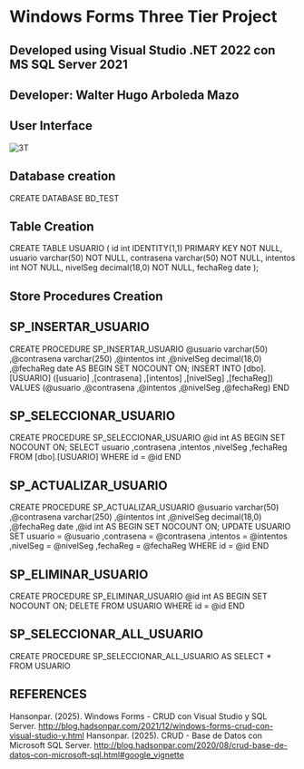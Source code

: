 # Windows Forms Three Tier Project
## Developed using Visual Studio .NET 2022 con MS SQL Server 2021
## Developer: Walter Hugo Arboleda Mazo

## User Interface
![3T](https://github.com/user-attachments/assets/8f409a9b-cca1-4ba0-bffb-3277e544e6e1)

## Database creation
CREATE DATABASE BD_TEST

## Table Creation
CREATE TABLE USUARIO (
    id int IDENTITY(1,1) PRIMARY KEY  NOT NULL,
    usuario varchar(50) NOT NULL,
    contrasena varchar(50)  NOT NULL,
    intentos int NOT NULL,
    nivelSeg decimal(18,0) NOT NULL,
    fechaReg date
    );

## Store Procedures Creation
## SP_INSERTAR_USUARIO
CREATE PROCEDURE SP_INSERTAR_USUARIO
 @usuario varchar(50)
,@contrasena varchar(250)
,@intentos int
,@nivelSeg decimal(18,0)
,@fechaReg date
AS
BEGIN
       SET NOCOUNT ON;
       INSERT INTO [dbo].[USUARIO]
           ([usuario]
           ,[contrasena]
           ,[intentos]
           ,[nivelSeg]
           ,[fechaReg])
     VALUES
           (@usuario
           ,@contrasena
           ,@intentos
           ,@nivelSeg
           ,@fechaReg)
END

## SP_SELECCIONAR_USUARIO
CREATE PROCEDURE SP_SELECCIONAR_USUARIO
 @id int
AS
BEGIN
       SET NOCOUNT ON;
       SELECT  usuario
           ,contrasena
           ,intentos
           ,nivelSeg
           ,fechaReg
       FROM   [dbo].[USUARIO]
       WHERE  id = @id
END

## SP_ACTUALIZAR_USUARIO
CREATE PROCEDURE SP_ACTUALIZAR_USUARIO
 @usuario varchar(50)
,@contrasena varchar(250)
,@intentos int
,@nivelSeg decimal(18,0)
,@fechaReg date
,@id int
AS
BEGIN
       SET NOCOUNT ON;
    UPDATE USUARIO
    SET     usuario = @usuario
                ,contrasena = @contrasena
           ,intentos = @intentos
           ,nivelSeg = @nivelSeg
           ,fechaReg = @fechaReg
       WHERE  id = @id
END

## SP_ELIMINAR_USUARIO
CREATE PROCEDURE SP_ELIMINAR_USUARIO
 @id int
AS
BEGIN
       SET NOCOUNT ON;
       DELETE FROM USUARIO WHERE id = @id
END

## SP_SELECCIONAR_ALL_USUARIO
CREATE PROCEDURE SP_SELECCIONAR_ALL_USUARIO
AS
SELECT * FROM USUARIO


## REFERENCES
Hansonpar. (2025). Windows Forms - CRUD con Visual Studio y SQL Server. http://blog.hadsonpar.com/2021/12/windows-forms-crud-con-visual-studio-y.html
Hansonpar. (2025). CRUD - Base de Datos con Microsoft SQL Server. http://blog.hadsonpar.com/2020/08/crud-base-de-datos-con-microsoft-sql.html#google_vignette
